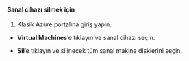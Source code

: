 #### Sanal cihazı silmek için

1. Klasik Azure portalına giriş yapın.

- **Virtual Machines**’e tıklayın ve sanal cihazı seçin.

- **Sil**’e tıklayın ve silinecek tüm sanal makine disklerini seçin.


<!--HONumber=Jun16_HO2-->


